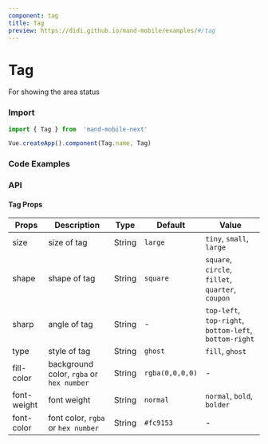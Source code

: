 ```yaml
---
component: tag
title: Tag
preview: https://didi.github.io/mand-mobile/examples/#/tag
---
```


# Tag

For showing the area status

### Import

```javascript
import { Tag } from  'mand-mobile-next'

Vue.createApp().component(Tag.name, Tag)
```

### Code Examples

<demo-wrapper
  src="src/packages/tag/demo"
/>

<!-- DEMO -->

### API

#### Tag Props

| Props | Description | Type | Default | Value |
|----|-----|------|------|------|
|size| size of tag  |String|`large`|`tiny`, `small`, `large`|
|shape| shape of tag |String|`square`|`square`, `circle`, `fillet`, `quarter`, `coupon`|
|sharp|angle of tag|String|-|`top-left`, `top-right`, `bottom-left`, `bottom-right`|
|type| style of tag |String|`ghost`|`fill`, `ghost`|
|fill-color| background color, `rgba` or `hex number`|String|`rgba(0,0,0,0)`|-|
|font-weight| font weight |String|`normal`|`normal`, `bold`, `bolder`|
|font-color| font color, `rgba` or `hex number`|String|`#fc9153`|-|
